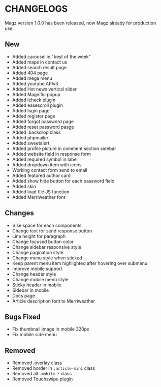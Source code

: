# CHANGELOGS
Magz version 1.0.0 has been released, now Magz already for production use.

## New
- Added carousel in "best of the week"
- Added maps in contact us
- Added search result page
- Added 404 page
- Added mega menu
- Added youtube APIv3
- Added Hot news vertical slider
- Added Magnific popup
- Added icheck plugin
- Added easescroll plugin
- Added login page
- Added register page
- Added forgot password page
- Added reset password pasge
- Added .backdrop class
- Added phpmailer
- Added sweetalert
- Added profile picture in comment section sidebar
- Added website field in response form
- Added required symbol in label
- Added dropdown item with icons
- Working contact form send to email
- Added featured author card
- Added show hide button for each password field
- Added skin
- Added load file JS function
- Added Merriweather font

## Changes
- Više space for each components
- Change text for send response button
- Line height for paragraph
- Change focused button color
- Change sidebar responsive style
- Change pagination style
- Change menu style when sticked
- Keep parent menu item highlighted after hovering over submenu
- Improve mobile support  
- Change header style
- Change mobile menu style
- Sticky header in mobile
- Sidebar in mobile
- Docs page
- Article description font to Merriweather

## Bugs Fixed
- Fix thumbnail image in mobile 320px
- Fix mobile side menu

## Removed
- Removed .overlay class
- Removed border in `.article-mini` class
- Removed all `.mobile-*` class
- Removed Touchswipe plugin